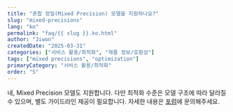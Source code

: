 ```yaml
---
title: "혼합 정밀(Mixed Precision) 모델을 지원하나요?"
slug: "mixed-precisions"
lang: "ko"
permalink: "faq/{{ slug }}.ko.html"
author: "Jiwon"
createdDate: "2025-03-31"
categories: ["서비스 활용/최적화", "제품 정보/호환성"]
tags: ["mixed precisions", "optimization"]
primaryCategory: "서비스 활용/최적화"
order: "5"  
---
```


네, Mixed Precision 모델도 지원합니다. 다만 최적화 수준은 모델 구조에 따라 달라질 수 있으며, 별도 가이드라인 제공이 필요합니다. 자세한 내용은 <a href="https://discuss.rebellions.ai" class="underline" target="_blank">포럼</a>에 문의해주세요.

